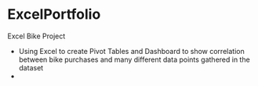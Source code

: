 # ExcelPortfolio

Excel Bike Project
- Using Excel to create Pivot Tables and Dashboard to show correlation between bike purchases and many different data points gathered in the dataset
- 
